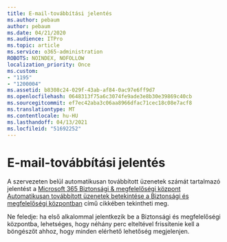 ```yaml
---
title: E-mail-továbbítási jelentés
ms.author: pebaum
author: pebaum
ms.date: 04/21/2020
ms.audience: ITPro
ms.topic: article
ms.service: o365-administration
ROBOTS: NOINDEX, NOFOLLOW
localization_priority: Once
ms.custom:
- "1195"
- "1200004"
ms.assetid: b8308c24-029f-43ab-af84-0ac97e6ff9d7
ms.openlocfilehash: 0648313f75a6c3074fe9ade3e8b30e39869c40cb
ms.sourcegitcommit: ef7ec42aba3c06aa8966dfac71cec18c08e7acf8
ms.translationtype: MT
ms.contentlocale: hu-HU
ms.lasthandoff: 04/13/2021
ms.locfileid: "51692252"
---
```

# <a name="email-forwarding-report"></a>E-mail-továbbítási jelentés

A szervezeten belül automatikusan továbbított üzenetek számát tartalmazó jelentést a [Microsoft 365 Biztonsági &amp; megfelelőségi központ](https://protection.office.com/#/homepage) [Automatikusan továbbított üzenetek betekintése a Biztonsági és megfelelőségi központban](https://docs.microsoft.com/microsoft-365/security/office-365-security/mfi-auto-forwarded-messages-report) című cikkében tekintheti meg.
  
Ne feledje: ha első alkalommal jelentkezik be a Biztonsági és megfelelőségi központba, lehetséges, hogy néhány perc elteltével frissítenie kell a böngészőt ahhoz, hogy minden elérhető lehetőség megjelenjen.
  